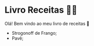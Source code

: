 #  Livro Receitas :man_cook:

Olá! Bem vindo ao meu livro de receitas :wave:

- Strogonoff de Frango;
- Pavê;



